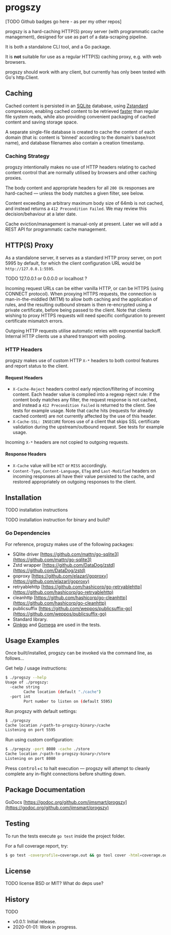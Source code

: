 # progszy

[TODO Github badges go here - as per my other repos]

progszy is a hard-caching HTTP(S) proxy server (with programmatic cache management), designed for use as part of a data-scraping pipeline.

It is both a standalone CLI tool, and a Go package.

It is **not** suitable for use as a regular HTTP(S) caching proxy, e.g. with web browsers.

progszy should work with any client, but currently has only been tested with Go's http.Client.

## Caching

Cached content is persisted in an [SQLite](https://www.sqlite.org/index.html) database, using [Zstandard](https://github.com/facebook/zstd) compression, enabling cached content to be retrieved [faster](https://www.sqlite.org/fasterthanfs.html) than regular file system reads, while also providing convenient packaging of cached content and saving storage space.

A separate single-file database is created to cache the content of each domain (that is: content is 'binned' according to the domain's base/root name), and database filenames also contain a creation timestamp.

### Caching Strategy

progszy intentionally makes no use of HTTP headers relating to cached content control that are normally utilised by browsers and other caching proxies.

The body content and appropriate headers for all `200 Ok` responses are hard-cached — unless the body matches a given filter, see below.

Content exceeding an arbitrary maximum body size of 64mb is not cached, and instead returns a `412 Precondition Failed`. We may review this decision/behaviour at a later date.

Cache eviction/management is manual-only at present. Later we will add a REST API for programmatic cache management.

## HTTP(S) Proxy

As a standalone server, it serves as a standard HTTP proxy server, on port 5995 by default, for which the client configuration URL would be `http://127.0.0.1:5595`.

TODO 127.0.0.1 or 0.0.0.0 or localhost ?

Incoming request URLs can be either vanilla HTTP, or can be HTTPS (using CONNECT protocol). When proxying HTTPS requests, the connection is man-in-the-middled (MITM) to allow both caching and the application of rules, and the resulting outbound stream is then re-encrypted using a private certificate, before being passed to the client. Note that clients wishing to proxy HTTPS requests will need specific configuration to prevent certificate mismatch errors.

Outgoing HTTP requests utilise automatic retries with exponential backoff. Internal HTTP clients use a shared transport with pooling.

### HTTP Headers

progszy makes use of custom HTTP `X-*` headers to both control features and report status to the client.

#### Request Headers
 
 - `X-Cache-Reject` headers control early rejection/filtering of incoming content. Each header value is compiled into a regexp reject rule: if the content body matches any filter, the request response is not cached, and instead a `412 Precondition Failed` is returned to the client. See tests for example usage. Note that cache hits (requests for already cached content) are not currently affected by the use of this header.
 - `X-Cache-SSL: INSECURE` forces use of a client that skips SSL certificate validation during the upstream/outbound request. See tests for example usage.

Incoming `X-*` headers are not copied to outgoing requests.

#### Response Headers

 - `X-Cache` value will be `HIT` or `MISS` accordingly.
 - `Content-Type`, `Content-Language`, `ETag` and `Last-Modified` headers on incoming responses all have their value persisted to the cache, and restored appropriately on outgoing responses to the client.

## Installation

TODO installation instructions

TODO installation instruction for binary and build?

### Go Dependencies

For reference, progszy makes use of the following packages:

- SQlite driver [https://github.com/mattn/go-sqlite3](https://github.com/mattn/go-sqlite3)
- Zstd wrapper [https://github.com/DataDog/zstd](https://github.com/DataDog/zstd)
- goproxy [https://github.com/elazarl/goproxy](https://github.com/elazarl/goproxy)
- retryablehttp [https://github.com/hashicorp/go-retryablehttp](https://github.com/hashicorp/go-retryablehttp)
- cleanhttp [https://github.com/hashicorp/go-cleanhttp](https://github.com/hashicorp/go-cleanhttp)
- publicsuffix [https://github.com/weppos/publicsuffix-go](https://github.com/weppos/publicsuffix-go)
- Standard library.
- [Ginkgo](https://onsi.github.io/ginkgo/) and [Gomega](https://onsi.github.io/gomega/) are used in the tests.

## Usage Examples

Once built/installed, progszy can be invoked via the command line, as follows...

Get help / usage instructions:

```bash
$ ./progszy --help
Usage of ./progszy:
  -cache string
    	Cache location (default "./cache")
  -port int
    	Port number to listen on (default 5595)
```

Run progszy with default settings:

```bash
$ ./progszy
Cache location /<path-to-progszy-binary>/cache
Listening on port 5595
```

Run using custom configuration:

```bash
$ ./progszy -port 8080 -cache ./store
Cache location /<path-to-progszy-binary>/store
Listening on port 8080
```

Press <kbd>control</kbd>+<kbd>c</kbd> to halt execution — progszy will attempt to cleanly complete any in-flight connections before shutting down.

## Package Documentation

GoDocs [https://godoc.org/github.com/jimsmart/progszy](https://godoc.org/github.com/jimsmart/progszy)

## Testing

To run the tests execute `go test` inside the project folder.

For a full coverage report, try:

```bash
$ go test -coverprofile=coverage.out && go tool cover -html=coverage.out
```

## License

TODO license BSD or MIT? What do deps use?

## History

TODO

- v0.0.1: Initial release.
- 2020-01-01: Work in progress.